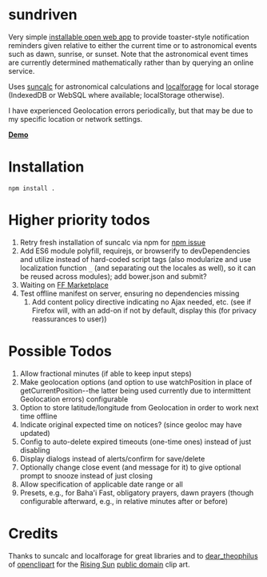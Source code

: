 # sundriven

Very simple [installable open web app](https://developer.mozilla.org/en-US/Apps)
to provide toaster-style notification reminders given relative to either the
current time or to astronomical events such as dawn, sunrise, or sunset.
Note that the astronomical event times are currently determined
mathematically rather than by querying an online service.

Uses [suncalc](https://github.com/mourner/suncalc) for astronomical
calculations and [localforage](https://github.com/mozilla/localForage)
for local storage (IndexedDB or WebSQL where available; localStorage
otherwise).

I have experienced Geolocation errors periodically, but that may be
due to my specific location or network settings.

**[Demo](http://brett-zamir.me/sundriven/)**

# Installation
```
npm install .
```


# Higher priority todos
1. Retry fresh installation of suncalc via npm for [npm issue](https://github.com/npm/npm/issues/5291)
1. Add ES6 module polyfill, requirejs, or browserify to devDependencies and utilize instead of hard-coded script tags (also modularize and use localization function `_` (and separating out the locales as well), so it can be reused across modules); add bower.json and submit?
1. Waiting on [FF Marketplace](https://marketplace.firefox.com/app/sundriven/)
1. Test offline manifest on server, ensuring no dependencies missing
    1. Add content policy directive indicating no Ajax needed, etc. (see if Firefox will, with an add-on if not by default, display this (for privacy reassurances to user))

# Possible Todos
1. Allow fractional minutes (if able to keep input steps)
1. Make geolocation options (and option to use watchPosition in place of getCurrentPosition--the latter being used currently due to intermittent Geolocation errors) configurable
1. Option to store latitude/longitude from Geolocation in order to work next time offline
1. Indicate original expected time on notices? (since geoloc may have updated)
1. Config to auto-delete expired timeouts (one-time ones) instead of just disabling
1. Display dialogs instead of alerts/confirm for save/delete
1. Optionally change close event (and message for it) to give optional prompt to snooze instead of just closing
1. Allow specification of applicable date range or all
1. Presets, e.g., for Baha'i Fast, obligatory prayers, dawn prayers (though configurable afterward, e.g., in relative minutes after or before)

# Credits

Thanks to suncalc and localforage for great libraries and to
[dear_theophilus](http://openclipart.org/user-detail/dear_theophilus) of
[openclipart](http://openclipart.org)
for the
[Rising Sun](http://openclipart.org/detail/122071/rising-sun-by-dear_theophilus)
[public domain](http://openclipart.org/share) clip art.
